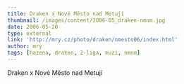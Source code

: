```yaml
---
title: Draken x Nové Město nad Metují
thumbnail: /images/content/2006-05_draken-nmnm.jpg
date: 2006-05-20
type: external
link: 'http://mry.cz/photo/draken/nmesto06/index.html'
author: mry
tags: [hazena, draken, 2-liga, muzi, nmnm]
---
```

Draken x  Nové Město nad Metují
